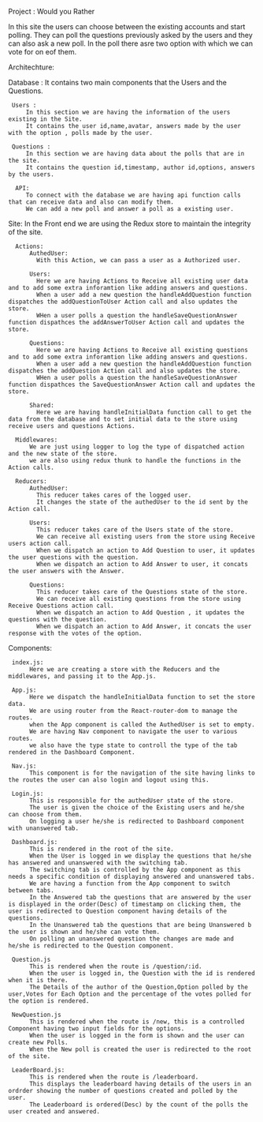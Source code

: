 Project : Would you Rather
  
   In this site the users can choose between the existing accounts and start polling.
   They can poll the questions previously asked by the users and they can also ask a new poll.
   In the poll there asre two option with which we can vote for on eof them.
   
Architechture:

   Database :
     It contains two main components that the Users and the Questions.
     
     Users : 
         In this section we are having the information of the users existing in the Site.
         It contains the user id,name,avatar, answers made by the user with the option , polls made by the user.
     
     Questions :
         In this section we are having data about the polls that are in the site.
         It contains the question id,timestamp, author id,options, answers by the users.
   
      API:
         To connect with the database we are having api function calls that can receive data and also can modify them.
         We can add a new poll and answer a poll as a existing user.
      
   Site:
      In the Front end we are using the Redux store to maintain the integrity of the site.

      Actions:
          AuthedUser:
            With this Action, we can pass a user as a Authorized user.

          Users:
            Here we are having Actions to Receive all existing user data and to add some extra inforamtion like adding answers and questions.
            When a user add a new question the handleAddQuestion function dispatches the addQuestionToUser Action call and also updates the store.
            WHen a user polls a question the handleSaveQuestionAnswer function dispathces the addAnswerToUser Action call and updates the store.

          Questions:
            Here we are having Actions to Receive all existing questions and to add some extra inforamtion like adding answers and questions.
            When a user add a new question the handleAddQuestion function dispatches the addQuestion Action call and also updates the store.
            WHen a user polls a question the handleSaveQuestionAnswer function dispathces the SaveQuestionAnswer Action call and updates the store.

          Shared:
            Here we are having handleInitialData function call to get the data from the database and to set initial data to the store using receive users and questions Actions.
         
      Middlewares:
          We are just using logger to log the type of dispatched action and the new state of the store.
          we are also using redux thunk to handle the functions in the Action calls.

      Reducers:
          AuthedUser:
            This reducer takes cares of the logged user.
            It changes the state of the authedUser to the id sent by the Action call.
            
          Users:
            This reducer takes care of the Users state of the store.
            We can receive all existing users from the store using Receive users action call.
            When we dispatch an action to Add Question to user, it updates the user questions with the question.    
            When we dispatch an action to Add Answer to user, it concats the user answers with the Answer.

          Questions:
            This reducer takes care of the Questions state of the store.
            We can receive all existing questions from the store using Receive Questions action call.
            When we dispatch an action to Add Question , it updates the questions with the question.    
            When we dispatch an action to Add Answer, it concats the user response with the votes of the option.

   Components:

     index.js:
          Here we are creating a store with the Reducers and the middlewares, and passing it to the App.js.

     App.js:
          Here we dispatch the handleInitialData function to set the store data.
          We are using router from the React-router-dom to manage the routes.
          when the App component is called the AuthedUser is set to empty.
          We are having Nav component to navigate the user to various routes.
          we also have the type state to controll the type of the tab rendered in the Dashboard Component.

     Nav.js:
          This component is for the navigation of the site having links to the routes the user can also login and logout using this. 

     Login.js:
          This is responsible for the authedUser state of the store.
          The user is given the choice of the Existing users and he/she can choose from them.
          On logging a user he/she is redirected to Dashboard component with unanswered tab.

     Dashboard.js:
          This is rendered in the root of the site.
          When the User is logged in we display the questions that he/she has answered and unanswered with the switching tab.
          The switching tab is controlled by the App component as this needs a specific condition of displaying answered and unanswered tabs.
          We are having a function from the App component to switch between tabs.
          In the Answered tab the questions that are answered by the user is displayed in the order(Desc) of timestamp on clicking them, the user is redirected to Question component having details of the questions.
          In the Unanswered tab the questions that are being Unanswered b the user is shown and he/she can vote them.
          On polling an unanswered question the changes are made and he/she is redirected to the Question component.
   
     Question.js
          This is rendered when the route is /question/:id.
          When the user is logged in, the Question with the id is rendered when it is there.
          The Details of the author of the Question,Option polled by the user,Votes for Each Option and the percentage of the votes polled for the option is rendered.
    
     NewQuestion.js
          This is rendered when the route is /new, this is a controlled Component having two input fields for the options.
          When the user is logged in the form is shown and the user can create new Polls.
          When the New poll is created the user is redirected to the root of the site.
    
     LeaderBoard.js:
          This is rendered when the route is /leaderboard.
          This displays the leaderboard having details of the users in an ordrder showing the number of questions created and polled by the user.
          The Leaderboard is ordered(Desc) by the count of the polls the user created and answered.